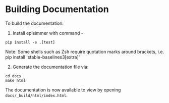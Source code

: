 # Building Documentation

To build the documentation:

1. Install episimmer with command -

```
pip install -e .[test]
```

Note: Some shells such as Zsh require quotation marks around brackets, i.e. pip install 'stable-baselines3[extra]'

2. Generate the documentation file via:

```
cd docs
make html
```

The documentation is now available to view by opening `docs/_build/html/index.html`.
